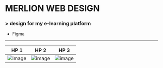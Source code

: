 # MERLION WEB DESIGN

### > design for my e-learning platform

  * Figma

***

HP 1         | HP 2       |  HP 3
:-------------------------:|:-------------------------:|:-------------------------:
![image](https://github.com/melovin/Merlion_Web_design/assets/70209304/be8d2403-990e-4a4b-98a0-91c03c2a7cba)  |  ![image](https://github.com/melovin/Merlion_Web_design/assets/70209304/17924a11-8549-40d7-8782-fc48bf7ea5e5)|![image](https://github.com/melovin/Merlion_Web_design/assets/70209304/91c87252-b8b9-4d7e-8f6b-7444b3ee1b00)
